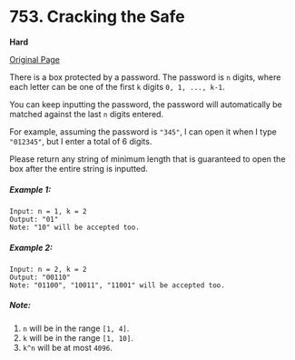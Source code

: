 # 753. Cracking the Safe

**Hard**

[Original Page](https://leetcode.com/problems/cracking-the-safe/)

There is a box protected by a password. The password is `n` digits, where each letter can be one of the first `k` digits `0, 1, ..., k-1`.

You can keep inputting the password, the password will automatically be matched against the last `n` digits entered.

For example, assuming the password is `"345"`, I can open it when I type `"012345"`, but I enter a total of 6 digits.

Please return any string of minimum length that is guaranteed to open the box after the entire string is inputted.

##### Example 1:
```
Input: n = 1, k = 2
Output: "01"
Note: "10" will be accepted too.
```

##### Example 2: 
```
Input: n = 2, k = 2
Output: "00110"
Note: "01100", "10011", "11001" will be accepted too.
```

##### Note:
1. `n` will be in the range `[1, 4]`.
2. `k` will be in the range `[1, 10]`.
3. `k^n` will be at most `4096`.
